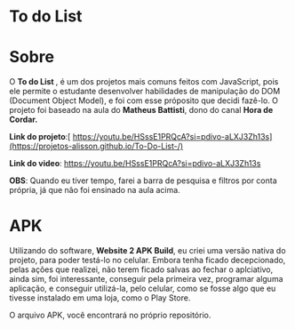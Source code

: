 # To do List 

# Sobre
O <strong>To do List </strong>, é um dos projetos mais comuns feitos com JavaScript, pois ele permite o estudante desenvolver habilidades de manipulação do DOM (Document Object Model),
e foi com esse próposito que decidi fazê-lo.
O projeto foi baseado na aula do <strong>Matheus Battisti</strong>, dono do canal <strong>Hora de Cordar.</strong>


<strong>Link do projeto</strong>:[ https://youtu.be/HSssE1PRQcA?si=pdivo-aLXJ3Zh13s](https://projetos-alisson.github.io/To-Do-List-/) <br>

<strong>Link do video</strong>: https://youtu.be/HSssE1PRQcA?si=pdivo-aLXJ3Zh13s

<strong>OBS</strong>: Quando eu tiver tempo, farei a barra de pesquisa e filtros por conta própria, já que não foi ensinado na aula acima.



# APK
Utilizando do software, <strong>Website 2 APK Build</strong>, eu criei uma versão nativa do projeto, para poder testá-lo no celular. Embora tenha ficado decepcionado, pelas ações que realizei, não terem ficado
salvas ao fechar o aplciativo, ainda sim, foi interessante, conseguir pela primeira vez, programar alguma aplicação, e conseguir utilizá-la, pelo celular, como se fosse algo que eu tivesse instalado em uma loja, como o Play Store.

O arquivo APK, você encontrará no próprio repositório.
